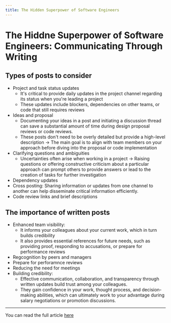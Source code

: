 ```yaml
---
title: The Hidden Superpower of Software Engineers
---
```


# The Hiddne Superpower of Software Engineers: Communicating Through Writing

## Types of posts to consider

- Project and task status updates
    - It's critical to provide daily updates in the project channel regarding its status when you're leading a project
    - These updates include blockers, dependencies on other teams, or code that still requires reviews
- Ideas and proposal
    - Documenting your ideas in a post and initiating a discussion thread can save a substantial amount of time during design proposal reviews or code reviews.
    - These posts don't need to be overly detailed but provide a high-level description
    &rarr; The main goal is to align with team members on your approach before diving into the proposal or code implementation
- Clarifying questions and ambiguities
    - Uncertainties often arise when working in a project
    &rarr; Raising questions or offering constructive criticism about a particular approach can prompt others to provide answers or lead to the creation of tasks for further investigation
- Dependency updates
- Cross posting: Sharing information or updates from one channel to another can help disseminate critical information efficiently.
- Code review links and brief descriptions

## The importance of written posts
- Enhanced team visibility:
    * It informs your colleagues about your current work, which in turn builds credibility
    * It also provides essential references for future needs, such as providing proof, responding to accusations, or prepare for performance reviews
- Regcognition by peers and managers
- Prepare for perforamnce reviews
- Reducing the need for meetings
- Building credibility:
    * Effective communication, collaboration, and transparency through written updates build trust among your colleagues. 
    * They gain confidence in your work, thought process, and decision-making abilities, which can ultimately work to your advantage during salary negotiations or promotion discussions.

---

You can read the full article [here](https://basmataha199.substack.com/p/the-hidden-superpower-of-software-engineers-communicating-through-writing-1fa428613a46?utm_source=profile&utm_medium=reader2)